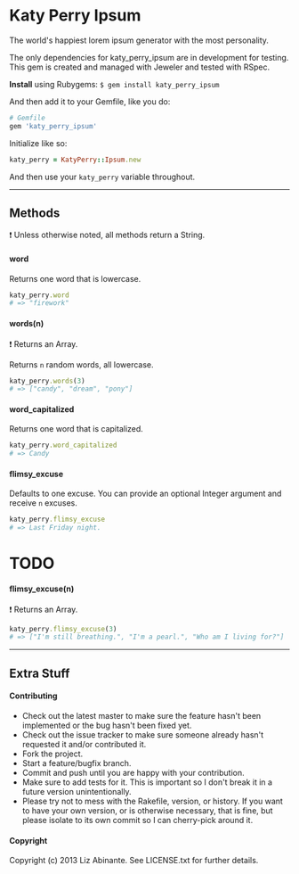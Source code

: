 # Katy Perry Ipsum

The world's happiest lorem ipsum generator with the most personality.

The only dependencies for katy_perry_ipsum are in development for testing. This gem is created and managed with Jeweler and tested with RSpec.

**Install** using Rubygems: ```$ gem install katy_perry_ipsum```

And then add it to your Gemfile, like you do:

```ruby
# Gemfile
gem 'katy_perry_ipsum'
```

Initialize like so:
```ruby
katy_perry = KatyPerry::Ipsum.new
```

And then use your ```katy_perry``` variable throughout.

---

## Methods

:exclamation: Unless otherwise noted, all methods return a String.

#### word

Returns one word that is lowercase.

```ruby
katy_perry.word
# => "firework"
```

#### words(n)

:exclamation: Returns an Array.

Returns ```n``` random words, all lowercase.

```ruby
katy_perry.words(3)
# => ["candy", "dream", "pony"]
```

#### word_capitalized

Returns one word that is capitalized.

```ruby
katy_perry.word_capitalized
# => Candy
```

#### flimsy_excuse

Defaults to one excuse. You can provide an optional Integer argument and receive ```n``` excuses.

```ruby
katy_perry.flimsy_excuse
# => Last Friday night.
```

# TODO
#### flimsy_excuse(n)

:exclamation: Returns an Array.

```ruby
katy_perry.flimsy_excuse(3)
# => ["I'm still breathing.", "I'm a pearl.", "Who am I living for?"]
```

---

## Extra Stuff

#### Contributing

* Check out the latest master to make sure the feature hasn't been implemented or the bug hasn't been fixed yet.
* Check out the issue tracker to make sure someone already hasn't requested it and/or contributed it.
* Fork the project.
* Start a feature/bugfix branch.
* Commit and push until you are happy with your contribution.
* Make sure to add tests for it. This is important so I don't break it in a future version unintentionally.
* Please try not to mess with the Rakefile, version, or history. If you want to have your own version, or is otherwise necessary, that is fine, but please isolate to its own commit so I can cherry-pick around it.

#### Copyright

Copyright (c) 2013 Liz Abinante. See LICENSE.txt for
further details.
